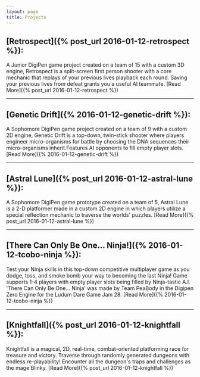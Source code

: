 ```yaml
---
layout: page
title: Projects
---
```


## [Retrospect]({% post_url 2016-01-12-retrospect %}):
A Junior DigiPen game project created on a team of 15 with a custom 3D engine, Retrospect is a split-screen first person shooter with a core mechanic that replays of your previous lives playback each round. Saving your previous lives from defeat grants you a useful AI teammate. [Read More]({% post_url 2016-01-12-retrospect %})

***

## [Genetic Drift]({% 2016-01-12-genetic-drift %}):
A Sophomore DigiPen game project created on a team of 9 with a custom 2D engine, Genetic Drift is a top-down, twin-stick shooter where players engineer micro-organisms for battle by choosing the DNA sequences their micro-organisms inherit.Features AI opponents to fill empty player slots. [Read More]({% 2016-01-12-genetic-drift %})

***

## [Astral Lune]({% post_url 2016-01-12-astral-lune %}):
A Sophomore DigiPen game prototype created on a team of 5, Astral Lune is a 2-D platformer made in a custom 2D engine in which players utilize a special reflection mechanic to traverse the worlds' puzzles. [Read More]({% post_url 2016-01-12-astral-lune %})

***

## [There Can Only Be One... Ninja!]({% 2016-01-12-tcobo-ninja %}):
Test your Ninja skills in this top-down competitive multiplayer game as you dodge, toss, and smoke bomb your way to becoming the last Ninja! Game supports 1-4 players with empty player slots being filled by Ninja-tastic A.I. 'There Can Only Be One... Ninja' was made by Team PeaBody in the Digipen Zero Engine for the Ludum Dare Game Jam 28. [Read More]({% 2016-01-12-tcobo-ninja %})

***

## [Knightfall]({% post_url 2016-01-12-knightfall %}):
Knightfall is a magical, 2D, real-time, combat-oriented platforming race for treasure and victory. Traverse through randomly generated dungeons with endless re-playability! Encounter all the dungeon's traps and challenges as the mage Blinky. [Read More]({% post_url 2016-01-12-knightfall %})
